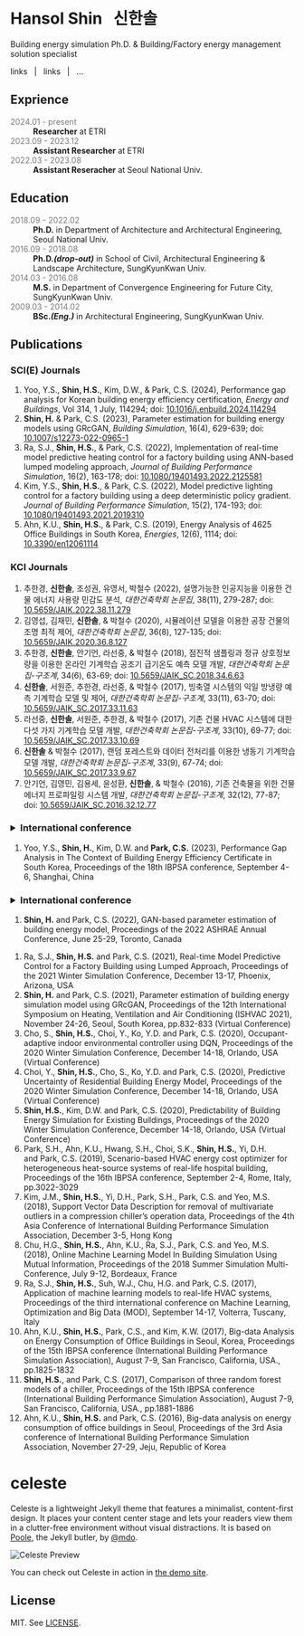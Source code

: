 
[//]: # 'HTML Header'

<h1 class="landing-title">Hansol Shin&nbsp;&nbsp;&nbsp;신한솔</h1>

<p class="text-center" id="small_description">Building energy simulation Ph.D. & Building/Factory energy management solution specialist</p>
<p class="text-center" id="small_link">links &nbsp;&nbsp;|&nbsp;&nbsp; links &nbsp;&nbsp;|&nbsp;&nbsp; ...</p>

## Exprience
<dl>
    <dt style="color: #7a7a7a">2024.01 - present</dt>
    <dd><strong>Researcher</strong> at ETRI</dd>
    <dt style="color: #7a7a7a">2023.09 - 2023.12</dt>
    <dd><strong>Assistant Researcher</strong> at ETRI</dd>
    <dt style="color: #7a7a7a">2022.03 - 2023.08</dt>
    <dd><strong>Assistant Reseracher</strong> at Seoul National Univ.</dd>
</dl>

## Education
<dl>
    <dt style="color: #7a7a7a">2018.09 - 2022.02</dt>
    <dd><strong>Ph.D.</strong> in Department of Architecture and Architectural Engineering, Seoul National Univ.</dd>
    <dt style="color: #7a7a7a">2016.09 - 2018.08</dt>
    <dd><strong>Ph.D.<em>(drop-out)</em></strong> in School of Civil, Architectural Engineering & Landscape Architecture, SungKyunKwan Univ.</dd>
    <dt style="color: #7a7a7a">2014.03 - 2016.08</dt>
    <dd><strong>M.S.</strong> in Department of Convergence Engineering for Future City, SungKyunKwan Univ.</dd>
    <dt style="color: #7a7a7a">2009.03 - 2014.02</dt>
    <dd><strong>BSc.<em>(Eng.)</em></strong> in Architectural Engineering, SungKyunKwan Univ.</dd>
</dl>

## Publications

### SCI(E) Journals
1. Yoo, Y.S., **Shin, H.S.**, Kim, D.W., & Park, C.S. (2024), Performance gap analysis for Korean building energy efficiency certification, *Energy and Buildings*, Vol 314, 1 July, 114294; doi: [10.1016/j.enbuild.2024.114294](https://doi.org/10.1016/j.enbuild.2024.114294)
1. **Shin, H.** & Park, C.S. (2023), Parameter estimation for building energy models using GRcGAN, *Building Simulation*, 16(4), 629-639; doi: [10.1007/s12273-022-0965-1](https://doi.org/10.1007/s12273-022-0965-1)
1. Ra, S.J., **Shin, H.S.**, & Park, C.S. (2022), Implementation of real-time model predictive heating control for a factory building using ANN-based lumped modeling approach, *Journal of Building Performance Simulation*, 16(2), 163-178; doi: [10.1080/19401493.2022.2125581](https://doi.org/10.1080/19401493.2022.2125581)
1. Kim, Y.S., **Shin, H.S.**, & Park, C.S. (2022), Model predictive lighting control for a factory building using a deep deterministic policy gradient. *Journal of Building Performance Simulation*, 15(2), 174-193; doi: [10.1080/19401493.2021.2019310](https://doi.org/10.1080/19401493.2021.2019310) 
1. Ahn, K.U., **Shin, H.S.**, & Park, C.S. (2019), Energy Analysis of 4625 Office Buildings in South Korea, *Energies*, 12(6), 1114; doi: [10.3390/en12061114](https://doi.org/10.3390/en12061114)

### KCI Journals
1. 추한경, **신한솔**, 조성권, 유영서, 박철수 (2022), 설명가능한 인공지능을 이용한 건물 에너지 사용량 민감도 분석, *대한건축학회 논문집*, 38(11), 279-287; doi: [10.5659/JAIK.2022.38.11.279](https://doi.org/10.5659/JAIK.2022.38.11.279)
1. 김영섭, 김재민, **신한솔**, & 박철수 (2020), 시뮬레이션 모델을 이용한 공장 건물의 조명 최적 제어, *대한건축학회 논문집*, 36(8), 127-135; doi: [10.5659/JAIK.2020.36.8.127](https://doi.org/10.5659/JAIK.2020.36.8.127)
1. 추한경, **신한솔**, 안기언, 라선중, & 박철수 (2018), 점진적 샘플링과 정규 상호정보량을 이용한 온라인 기계학습 공조기 급기온도 예측 모델 개발, *대한건축학회 논문집-구조계*, 34(6), 63-69; doi: [10.5659/JAIK_SC.2018.34.6.63](https://doi.org/10.5659/JAIK_SC.2018.34.6.63)
1. **신한솔**, 서원준, 추한경, 라선중, & 박철수 (2017), 빙축열 시스템의 익일 방냉량 예측 기계학습 모델 및 제어, *대한건축학회 논문집-구조계*, 33(11), 63-70; doi: [10.5659/JAIK_SC.2017.33.11.63](https://doi.org/10.5659/JAIK_SC.2017.33.11.63)
1. 라선중, **신한솔**, 서원준, 추한경, & 박철수 (2017), 기존 건물 HVAC 시스템에 대한 다섯 가지 기계학습 모델 개발, *대한건축학회 논문집-구조계*, 33(10), 69-77; doi: [10.5659/JAIK_SC.2017.33.10.69](https://doi.org/10.5659/JAIK_SC.2017.33.10.69)
1. **신한솔** & 박철수 (2017), 랜덤 포레스트와 데이터 전처리를 이용한 냉동기 기계학습 모델 개발, *대한건축학회 논문집-구조계*, 33(9), 67-74; doi: [10.5659/JAIK_SC.2017.33.9.67](https://doi.org/10.5659/JAIK_SC.2017.33.9.67)
1. 안기언, 김영민, 김용세, 윤성환, **신한솔**, & 박철수 (2016), 기존 건축물을 위한 건물 에너지 프로파일링 시스템 개발, *대한건축학회 논문집-구조계*, 32(12), 77-87; doi: [10.5659/JAIK_SC.2016.32.12.77](https://doi.org/10.5659/JAIK_SC.2016.32.12.77)

### <details><summary>International conference</summary>
1. Yoo, Y.S., **Shin, H.**, Kim, D.W. and **Park, C.S.** (2023), Performance Gap Analysis in The Context of Building Energy Efficiency Certificate in South Korea, Proceedings of the 18th IBPSA conference, September 4-6, Shanghai, China
</details>


### <details><summary>International conference</summary>

1. **Shin, H.** and Park, C.S. (2022), GAN-based parameter estimation of building energy model, Proceedings of the 2022 ASHRAE Annual Conference, June 25-29, Toronto, Canada
</details>

1. Ra, S.J., **Shin, H.S.** and Park, C.S. (2021), Real-time Model Predictive Control for a Factory Building using Lumped Approach, Proceedings of the 2021 Winter Simulation Conference, December 13-17, Phoenix, Arizona, USA
1. **Shin, H.** and Park, C.S. (2021), Parameter estimation of building energy simulation model using GRcGAN, Proceedings of the 12th International Symposium on Heating, Ventilation and Air Conditioning (ISHVAC 2021), November 24-26, Seoul, South Korea, pp.832-833 (Virtual Conference)
1. Cho, S., **Shin, H.S.**, Choi, Y., Ko, Y.D. and Park, C.S. (2020), Occupant-adaptive indoor environmental controller using DQN, Proceedings of the 2020 Winter Simulation Conference, December 14-18, Orlando, USA (Virtual Conference)
1. Choi, Y., **Shin, H.S.**, Cho, S., Ko, Y.D. and Park, C.S. (2020), Predictive Uncertainty of Residential Building Energy Model, Proceedings of the 2020 Winter Simulation Conference, December 14-18, Orlando, USA (Virtual Conference)
1. **Shin, H.S.**, Kim, D.W. and Park, C.S. (2020), Predictability of Building Energy Simulation for Existing Buildings, Proceedings of the 2020 Winter Simulation Conference, December 14-18, Orlando, USA (Virtual Conference)
1. Park, S.H., Ahn, K.U., Hwang, S.H., Choi, S.K., **Shin, H.S.**, Yi, D.H. and Park, C.S. (2019), Scenario-based HVAC energy cost optimizer for heterogeneous heat-source systems of real-life hospital building, Proceedings of the 16th IBPSA conference, September 2-4, Rome, Italy, pp.3022-3029
1. Kim, J.M., **Shin, H.S.**, Yi, D.H., Park, S.H., Park, C.S. and Yeo, M.S. (2018), Support Vector Data Description for removal of multivariate outliers in a compression chiller’s operation data, Proceedings of the 4th Asia Conference of International Building Performance Simulation Association, December 3-5, Hong Kong
1. Chu, H.G., **Shin, H.S.**, Ahn, K.U., Ra, S.J., Park, C.S. and Yeo, M.S. (2018), Online Machine Learning Model In Building Simulation Using Mutual Information, Proceedings of the 2018 Summer Simulation Multi-Conference, July 9-12, Bordeaux, France
1. Ra, S.J., **Shin, H.S.**, Suh, W.J., Chu, H.G. and Park, C.S. (2017), Application of machine learning models to real-life HVAC systems, Proceedings of the third international conference on Machine Learning, Optimization and Big Data (MOD), September 14-17, Volterra, Tuscany, Italy
1. Ahn, K.U., **Shin, H.S.**, Park, C.S., and Kim, K.W. (2017), Big-data Analysis on Energy Consumption of Office Buildings in Seoul, Korea, Proceedings of the 15th IBPSA conference (International Building Performance Simulation Association), August 7-9, San Francisco, California, USA., pp.1825-1832
1. **Shin, H.S.**, and Park, C.S. (2017), Comparison of three random forest models of a chiller, Proceedings of the 15th IBPSA conference (International Building Performance Simulation Association), August 7-9, San Francisco, California, USA., pp.1881-1886
1. Ahn, K.U., **Shin, H.S.** and Park, C.S. (2016), Big-data analysis on energy consumption of office buildings in Seoul, Proceedings of the 3rd Asia conference of International Building Performance Simulation Association, November 27-29, Jeju, Republic of Korea
</details>

# celeste

Celeste is a lightweight Jekyll theme that features a minimalist, content-first design. It places your content center stage and lets your readers view them in a clutter-free environment without visual distractions. It is based on [Poole](https://github.com/poole/poole), the Jekyll butler, by [@mdo](https://github.com/mdo).

![Celeste Preview](https://user-images.githubusercontent.com/4868132/48317284-981f4080-e62a-11e8-94e4-f3d7db9506a7.png)

You can check out Celeste in action in [the demo site](https://nicoelayda.github.io/celeste).

## License

MIT. See [LICENSE](https://github.com/nicoelayda/celeste/blob/master/LICENSE).
